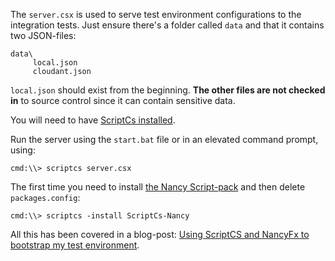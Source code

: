 The `server.csx` is used to serve test environment configurations to the integration tests. Just ensure there's a folder called `data` and that it contains two JSON-files:

```
data\
     local.json
     cloudant.json
```

`local.json` should exist from the beginning. **The other files are not checked in** to source control since it can contain sensitive data.

You will need to have [ScriptCs installed](http://scriptcs.net/).

Run the server using the `start.bat` file or in an elevated command prompt, using:

```
cmd:\\> scriptcs server.csx
```

The first time you need to install [the Nancy Script-pack](https://github.com/adamralph/scriptcs-nancy) and then delete `packages.config`:

```
cmd:\\> scriptcs -install ScriptCs-Nancy
```

All this has been covered in a blog-post: [Using ScriptCS and NancyFx to bootstrap my test environment](http://danielwertheim.se/2013/09/02/using-scriptcs-and-nancyfx-to-bootstrap-my-test-environment/).